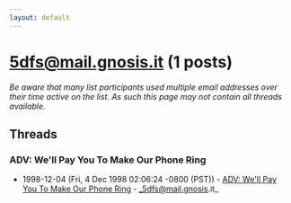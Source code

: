```yaml
---
layout: default
---
```


# 5dfs@mail.gnosis.it (1 posts)

_Be aware that many list participants used multiple email addresses over their time active on the list. As such this page may not contain all threads available._

## Threads

### ADV: We'll Pay You To Make Our Phone Ring
+ 1998-12-04 (Fri, 4 Dec 1998 02:06:24 -0800 (PST)) - [ADV: We'll Pay You To Make Our Phone Ring](/archive/1998/12/f7bcee2b1e46afe8b0be5aabf9b954aafbacae5e56f8bec0547fefc63a379624) - _5dfs@mail.gnosis.it_

